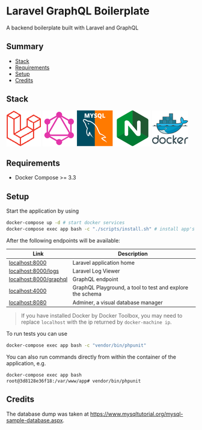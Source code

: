 # Laravel GraphQL Boilerplate
A backend boilerplate built with Laravel and GraphQL

## Summary

- [Stack](#stack)
- [Requirements](#requirements)
- [Setup](#setup)
- [Credits](#credits)

## Stack

![Laravel](https://raw.githubusercontent.com/lgcolella/laravel-graphql-boilerplate/master/repository/laravel.png "Laravel")
![GraphQL](https://raw.githubusercontent.com/lgcolella/laravel-graphql-boilerplate/master/repository/graphql.png "GraphQL")
![MySQL](https://raw.githubusercontent.com/lgcolella/laravel-graphql-boilerplate/master/repository/mysql.png "MySQL")
![Nginx](https://raw.githubusercontent.com/lgcolella/laravel-graphql-boilerplate/master/repository/nginx.png "Nginx")
![Docker](https://raw.githubusercontent.com/lgcolella/laravel-graphql-boilerplate/master/repository/docker.png "Docker")

## Requirements

- Docker Compose >= 3.3

## Setup

Start the application by using

```sh
docker-compose up -d # start docker services
docker-compose exec app bash -c "./scripts/install.sh" # install app's dependencies and start it
```

After the following endpoints will be available:

Link | Description
---  | ---
[localhost:8000](http://localhost:8000) | Laravel application home
[localhost:8000/logs](http://localhost:8000/logs) | Laravel Log Viewer
[localhost:8000/graphql](http://localhost:8000/graphql) | GraphQL endpoint
[localhost:4000](http://localhost:3000) | GraphQL Playground, a tool to test and explore the schema
[localhost:8080](http:localhost:8080) | Adminer, a visual database manager

> If you have installed Docker by Docker Toolbox, you may need to replace `localhost` with the ip returned by `docker-machine ip`.

To run tests you can use

```sh
docker-compose exec app bash -c "vendor/bin/phpunit"
```

You can also run commands directly from within the container of the application, e.g.

```
docker-compose exec app bash
root@3d8128e36f18:/var/www/app# vendor/bin/phpunit
```

## Credits

The database dump was taken at https://www.mysqltutorial.org/mysql-sample-database.aspx.
